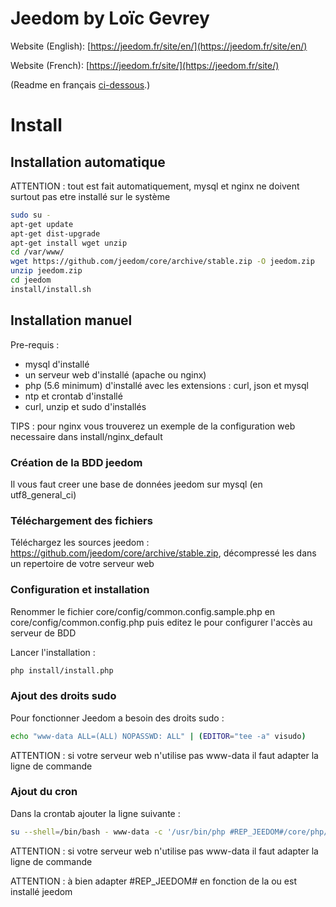 # Jeedom by Loïc Gevrey #

Website (English): [https://jeedom.fr/site/en/](https://jeedom.fr/site/en/)

Website (French):  [https://jeedom.fr/site/](https://jeedom.fr/site/)

(Readme en français [ci-dessous](#french).)

# Install #


## Installation automatique

ATTENTION : tout est fait automatiquement, mysql et nginx ne doivent surtout pas etre installé sur le système

```bash
sudo su -
apt-get update
apt-get dist-upgrade
apt-get install wget unzip
cd /var/www/
wget https://github.com/jeedom/core/archive/stable.zip -O jeedom.zip
unzip jeedom.zip
cd jeedom
install/install.sh
```


## Installation manuel

Pre-requis : 
- mysql d'installé
- un serveur web d'installé (apache ou nginx)
- php (5.6 minimum) d'installé avec les extensions : curl, json et mysql
- ntp et crontab d'installé
- curl, unzip et sudo d'installés

TIPS : pour nginx vous trouverez un exemple de la configuration web necessaire dans install/nginx_default

### Création de la BDD jeedom

Il vous faut creer une base de données jeedom sur mysql (en utf8_general_ci)

### Téléchargement des fichiers

Téléchargez les sources jeedom : https://github.com/jeedom/core/archive/stable.zip, décompressé les dans un repertoire de votre serveur web

### Configuration et installation

Renommer le fichier core/config/common.config.sample.php en core/config/common.config.php puis editez le pour configurer l'accès au serveur de BDD

Lancer l'installation : 

```bash
php install/install.php
```

### Ajout des droits sudo

Pour fonctionner Jeedom a besoin des droits sudo : 

```bash
echo "www-data ALL=(ALL) NOPASSWD: ALL" | (EDITOR="tee -a" visudo)
```

ATTENTION : si votre serveur web n'utilise pas www-data il faut adapter la ligne de commande

### Ajout du cron

Dans la crontab ajouter la ligne suivante : 
```bash
su --shell=/bin/bash - www-data -c '/usr/bin/php #REP_JEEDOM#/core/php/jeeCron.php' >> /dev/null 2>&1"
```

ATTENTION : si votre serveur web n'utilise pas www-data il faut adapter la ligne de commande

ATTENTION : à bien adapter #REP_JEEDOM# en fonction de la ou est installé jeedom
